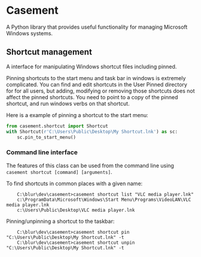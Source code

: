# Casement

A Python library that provides useful functionality for managing Microsoft Windows systems.


## Shortcut management

A interface for manipulating Windows shortcut files including pinned.

Pinning shortcuts to the start menu and task bar in windows is extremely complicated.
You can find and edit shortcuts in the User Pinned directory for for all users, but
adding, modifying or removing those shortcuts does not affect the pinned shortcuts.
You need to point to a copy of the pinned shortcut, and run windows verbs on that
shortcut.

Here is a example of pinning a shortcut to the start menu:
```python
from casement.shortcut import Shortcut
with Shortcut(r'C:\Users\Public\Desktop\My Shortcut.lnk') as sc:
    sc.pin_to_start_menu()
```
### Command line interface

The features of this class can be used from the command line using ``casement shortcut
[command] [arguments]``.

To find shortcuts in common places with a given name:
```
    C:\blur\dev\casement>casement shortcut list "VLC media player.lnk"
    c:\ProgramData\Microsoft\Windows\Start Menu\Programs\VideoLAN\VLC media player.lnk
    c:\Users\Public\Desktop\VLC media player.lnk
```

Pinning/unpinning a shortcut to the taskbar:
```
    C:\blur\dev\casement>casement shortcut pin "C:\Users\Public\Desktop\My Shortcut.lnk" -t
    C:\blur\dev\casement>casement shortcut unpin "C:\Users\Public\Desktop\My Shortcut.lnk" -t
```
